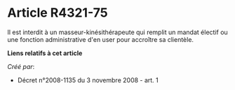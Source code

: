 # Article R4321-75

Il est interdit à un masseur-kinésithérapeute qui remplit un mandat électif ou une fonction administrative d'en user pour
accroître sa clientèle.

**Liens relatifs à cet article**

_Créé par_:

  - Décret n°2008-1135 du 3 novembre 2008 - art. 1
